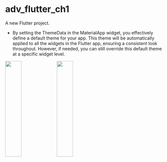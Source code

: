 # adv_flutter_ch1

A new Flutter project.


* By setting the ThemeData in the MaterialApp widget, you effectively define a default theme for your app. This theme will be automatically applied to all the widgets in the Flutter app, ensuring a consistent look throughout. However, if needed, you can still override this default theme at a specific widget level.




<p>
  <img src="https://github.com/Krupaparmar30/AdvFlutterCh1/assets/149374671/add185ee-6517-4841-aa66-d14dbb95f723"height=28% width=32%>
    <img src="https://github.com/Krupaparmar30/AdvFlutterCh1/assets/149374671/bb9b043a-b366-4f9e-98ce-68591946f454"height=28% width=32%>

</p>
